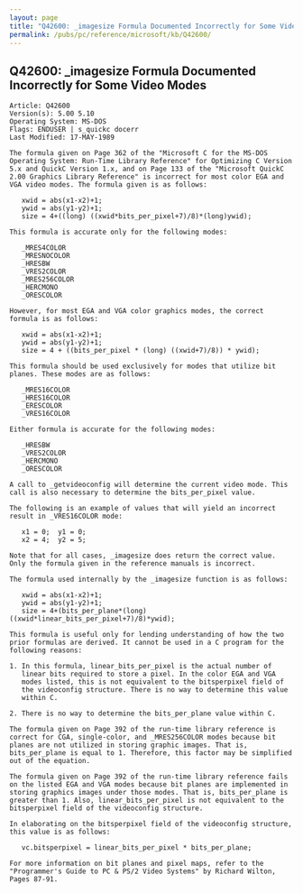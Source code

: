 ```yaml
---
layout: page
title: "Q42600: _imagesize Formula Documented Incorrectly for Some Video Modes"
permalink: /pubs/pc/reference/microsoft/kb/Q42600/
---
```


## Q42600: _imagesize Formula Documented Incorrectly for Some Video Modes

	Article: Q42600
	Version(s): 5.00 5.10
	Operating System: MS-DOS
	Flags: ENDUSER | s_quickc docerr
	Last Modified: 17-MAY-1989
	
	The formula given on Page 362 of the "Microsoft C for the MS-DOS
	Operating System: Run-Time Library Reference" for Optimizing C Version
	5.x and QuickC Version 1.x, and on Page 133 of the "Microsoft QuickC
	2.00 Graphics Library Reference" is incorrect for most color EGA and
	VGA video modes. The formula given is as follows:
	
	   xwid = abs(x1-x2)+1;
	   ywid = abs(y1-y2)+1;
	   size = 4+((long) ((xwid*bits_per_pixel+7)/8)*(long)ywid);
	
	This formula is accurate only for the following modes:
	
	   _MRES4COLOR
	   _MRESNOCOLOR
	   _HRESBW
	   _VRES2COLOR
	   _MRES256COLOR
	   _HERCMONO
	   _ORESCOLOR
	
	However, for most EGA and VGA color graphics modes, the correct
	formula is as follows:
	
	   xwid = abs(x1-x2)+1;
	   ywid = abs(y1-y2)+1;
	   size = 4 + ((bits_per_pixel * (long) ((xwid+7)/8)) * ywid);
	
	This formula should be used exclusively for modes that utilize bit
	planes. These modes are as follows:
	
	   _MRES16COLOR
	   _HRES16COLOR
	   _ERESCOLOR
	   _VRES16COLOR
	
	Either formula is accurate for the following modes:
	
	   _HRESBW
	   _VRES2COLOR
	   _HERCMONO
	   _ORESCOLOR
	
	A call to _getvideoconfig will determine the current video mode. This
	call is also necessary to determine the bits_per_pixel value.
	
	The following is an example of values that will yield an incorrect
	result in _VRES16COLOR mode:
	
	   x1 = 0;  y1 = 0;
	   x2 = 4;  y2 = 5;
	
	Note that for all cases, _imagesize does return the correct value.
	Only the formula given in the reference manuals is incorrect.
	
	The formula used internally by the _imagesize function is as follows:
	
	   xwid = abs(x1-x2)+1;
	   ywid = abs(y1-y2)+1;
	   size = 4+(bits_per_plane*(long) ((xwid*linear_bits_per_pixel+7)/8)*ywid);
	
	This formula is useful only for lending understanding of how the two
	prior formulas are derived. It cannot be used in a C program for the
	following reasons:
	
	1. In this formula, linear_bits_per_pixel is the actual number of
	   linear bits required to store a pixel. In the color EGA and VGA
	   modes listed, this is not equivalent to the bitsperpixel field of
	   the videoconfig structure. There is no way to determine this value
	   within C.
	
	2. There is no way to determine the bits_per_plane value within C.
	
	The formula given on Page 392 of the run-time library reference is
	correct for CGA, single-color, and _MRES256COLOR modes because bit
	planes are not utilized in storing graphic images. That is,
	bits_per_plane is equal to 1. Therefore, this factor may be simplified
	out of the equation.
	
	The formula given on Page 392 of the run-time library reference fails
	on the listed EGA and VGA modes because bit planes are implemented in
	storing graphics images under those modes. That is, bits_per_plane is
	greater than 1. Also, linear_bits_per_pixel is not equivalent to the
	bitsperpixel field of the videoconfig structure.
	
	In elaborating on the bitsperpixel field of the videoconfig structure,
	this value is as follows:
	
	   vc.bitsperpixel = linear_bits_per_pixel * bits_per_plane;
	
	For more information on bit planes and pixel maps, refer to the
	"Programmer's Guide to PC & PS/2 Video Systems" by Richard Wilton,
	Pages 87-91.
